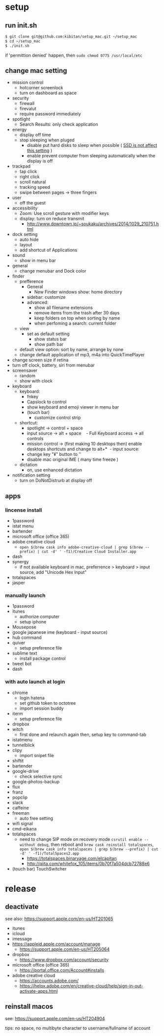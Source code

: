 # setup

## run init.sh
```bash
$ git clone git@github.com:kibitan/setup_mac.git ~/setup_mac
$ cd ~/setup_mac
$ ./init.sh
```

if 'permittion denied' happen, then `sudo chmod 0775 /usr/local/etc`

## change mac setting
 - mission control
   - hotcorner screenlock
   - turn on dashboard as space
 - security
   - firewall
   - firevalut
   - require password immediately
 - spotlight
   - Search Results: only check  application
 - energy
   - display off time
   - stop sleeping when pluged
     - disable put hard disks to sleep when possible ( [SSD is not affect this setting](https://support.apple.com/en-us/HT202824) )
     - enable prevent computer from sleeping automatically when the display is off
 - trackpad
   - tap click
   - right click
   - scroll natural
   - tracking speed
   - swipe between pages -> three fingers
 - user
   - off the guest
 - accessibility
   - Zoom: Use scroll gesture with modifier keys
   - display: turn on reduce transmit
     - http://www.downtown.jp/~soukaku/archives/2014/1029_210751.html
 - dock setting
   - auto hide
   - layout
   - add shortcut of Applications 
 - sound
   - show in menu bar
 - general
   - change menubar and Dock color
 - finder
   - prefference
     - General
       - New Finder windows show: home directory
     - sidebar: customize
     - advanced:
        - show all filename extensions
        - remove items from the trash after 30 days
        - keep folders on top when sorting by name
        - when perfoming a search: current folder
   - view
     - set as default setting
        - show status bar
        - show path bar
   - default view option: sort by name, arrange by none
   - change default application of mp3, m4a into QuickTimePlayer
 - change screen size if retina
 - turn off clock, battery, siri from menubar
 - screensaver
   - random
   - show with clock
 - keyboard
   - keyboard:
     - fnkey
     - Capslock to control
     - show keyboard and emoji viewer in menu bar
     - (touch bar)
       - customize control strip
   - shortcut:
     - spotlight -> control + space
     - input source -> alt + space
     - Full Keyboard access -> all controls
     - mission control -> (first making 10 desktops then) enable desktops shortcuts and change to alt+*
   - input source:
     - change key "¥" button to '\'
     - disable mac original IME ( many time freeze )
   - dictation
     - on, use enhanced dictation
 - notification setting
    - turn on DoNotDistrurb at display off

## apps
### lincense install
 - 1password
 - istat menu
 - bartender
 - microsoft office (office 365)
 - adobe creative cloud
   - `open $(brew cask info adobe-creative-cloud | grep $(brew --prefix) | cut -d' ' -f1)/Creative Cloud Installer.app` 
 - dash
 - synergy
   - if not available keyboard in mac, preferrence > keyboard > input source, add "Unicode Hex Input"
 - totalspaces
 - jasper

### manually launch
 - 1password
 - itunes
   - authorize computer
   - setup iphone
 - Mousepose
 - google japanese ime (keyboard - input source)
 - hub command
 - quiver
   - setup preference file
 - sublime text
   - install package control
 - tweet bot
 - dash

### with auto launch at login 
 - chrome
   - login hatena
   - set github token to octotree
   - import session buddy
 - iterm
   - setup preference file
 - dropbox
 - witch
   - first done and relaunch again then, setup key to command-tab 
 - istatmenu
 - tunnelblick
 - clipy
   - import snipet file
 - shiftit
 - bartender
 - google-drive
   - check selective sync
 - google-photos-backup
 - flux
 - franz
 - popclip
 - slack
 - caffeine
 - freeman
   - auto free setting
 - wifi signal
 - cmd-eikana
 - totalspaces
   - need to change SIP mode on recovery mode `csrutil enable --without debug`, then reboot and `brew cask reinstall totalspaces`, `open $(brew cask info totalspaces | grep $(brew --prefix) | cut -d' ' -f1)/TotalSpaces2.app`
     - https://totalspaces.binaryage.com/elcapitan
     - http://qiita.com/whitefox_105/items/0b70f7a504dcb72788e6
 - (touch bar) TouchSwitcher
 
# release

## deactivate
see also: https://support.apple.com/en-us/HT201065

 - itunes
 - icloud
 - imessage
 - https://appleid.apple.com/account/manage
   - https://support.apple.com/en-us/HT205064
 - dropbox
   - https://www.dropbox.com/account/security
 - microsoft office (office 365)
   - https://portal.office.com/Account#installs
 - adobe creative cloud
   - https://accounts.adobe.com/
   - https://helpx.adobe.com/en/creative-cloud/help/sign-in-out-activate-apps.html

## reinstall macos
see: https://support.apple.com/en-us/HT204904

tips: no space, no multibyte  character to username/fullname of account
